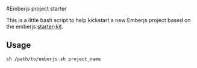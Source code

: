 #Emberjs project starter

This is a little bash script to help kickstart a new Emberjs project based on the emberjs [starter-kit](https://github.com/emberjs/starter-kit/).

## Usage

	sh /path/to/emberjs.sh project_name